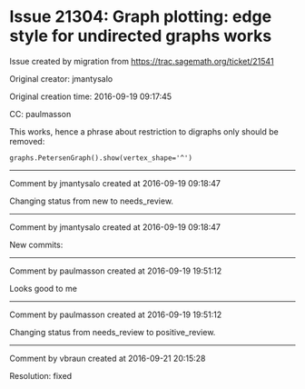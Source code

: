 # Issue 21304: Graph plotting: edge style for undirected graphs works

Issue created by migration from https://trac.sagemath.org/ticket/21541

Original creator: jmantysalo

Original creation time: 2016-09-19 09:17:45

CC:  paulmasson

This works, hence a phrase about restriction to digraphs only should be removed:


```
graphs.PetersenGraph().show(vertex_shape='^')
```



---

Comment by jmantysalo created at 2016-09-19 09:18:47

Changing status from new to needs_review.


---

Comment by jmantysalo created at 2016-09-19 09:18:47

New commits:


---

Comment by paulmasson created at 2016-09-19 19:51:12

Looks good to me


---

Comment by paulmasson created at 2016-09-19 19:51:12

Changing status from needs_review to positive_review.


---

Comment by vbraun created at 2016-09-21 20:15:28

Resolution: fixed
